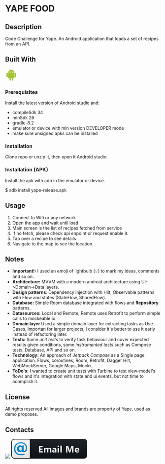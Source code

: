 # YAPE FOOD

## Description

Code Challenge for Yape.
An Android application that loads a set of recipes from an API.

## Built With
<img src="https://raw.githubusercontent.com/devicons/devicon/master/icons/android/android-original.svg" height="40px" width="40px" />


### Prerequisites

Install the latest version of Android studio and:
- compileSdk 34
- minSdk 26
- gradle-8.2
- emulator or device with min version DEVELOPER mode
- make sure unsigned apks can be installed

### Installation

Clone repo or unzip it, then  open it Android studio.

### Installation (APK)
Install the apk with adb in the emulator or device.

$ adb install yape-release.apk

## Usage

1. Connect to Wifi or any network
2. Open the app and wait until load
3. Main screen is the list of recipes fetched from service
4. If no fetch, please check api enpoint or request enable it.
5. Tap over a recipe to see details
6. Navigate to the map to see the location.

## Notes
* **Important!:** I used an emoji of lightbulb  (💡) to mark my ideas, comments  and so on.
* **Architecture:** MVVM with a modern android architecture using UI->Domain->Data layers.
* **Design patterns**: Dependency injection with Hilt, Observable patterns with Flow and states (StateFlow, SharedFlow).
* **Database:** Simple Room database integrated with flows and **Repository** patterns.
* **Datasources:** Local and Remote, Remote uses Retrofit to perform simple calls to mockeable.io.
* **Domain layer** Used a simple domain layer for extracting tasks as Use Cases, importan for larger projects, I consider it's better to use it early instead of refactoring later.
* **Tests:** Some *unit tests* to verify task behaviour and cover expected results given conditions, some *instrumented tests* such as Compose tests, Database, API and so on.
* **Technology:** An approach of *Jetpack Compose* as a Single page application. Flows, coroutines, Room, Retrofit, Dagger Hilt, WebMockServer, Google Maps, Mockk.
* **ToDo's:** I wanted to create unit tests with Turbine to test view-model's flows and it's integration with state and ui events, but not time to acomplish it.


## License

All rights reserved
All images and brands are property of Yape, used as demo proposes.

## Contacts

<a href="https://www.linkedin.com/in/pedro-daniel-gg/"><img src="https://img.shields.io/badge/LinkedIn-0077B5?style=for-the-badge&logo=linkedin&logoColor=white" /></a>  <a href="mailto:dany.el553@gmail.com"><img src=https://raw.githubusercontent.com/johnturner4004/readme-generator/master/src/components/assets/images/email_me_button_icon_151852.svg /></a>
